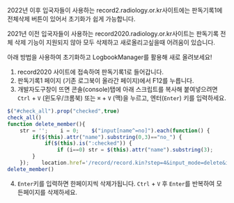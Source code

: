 2022년 이후 입국자들이 사용하는 record2.radiology.or.kr사이트에는 판독기록1에 전체삭제 버튼이 있어서 초기화가 쉽게 가능합니다.

2021년 이전 입국자들이 사용하는 record2020.radiology.or.kr사이트는 판독기록 전체 삭제 기능이 지원되지 않아 모두 삭제하고 새로올리고싶을때 어려움이 있습니다.

아래 방법을 사용하여 초기화하고 LogbookManager를 활용해 새로 올려보세요!

1. record2020 사이트에 접속하여 판독기록1로 들어갑니다.
2. 판독기록1 페이지 (기존 로그북이 올라간 페이지)에서 F12를 누릅니다.
3. 개발자도구창이 뜨면 콘솔(console)탭에 아래 스크립트를 복사해 붙여넣으려면 `Ctrl` + `V` (윈도우/크롬북) 또는 `⌘` + `V` (맥)을 누르고, 엔터(`Enter`) 키를 입력하세요.
```javascript
$("#check_all").prop("checked",true)
check_all()
function delete_member(){
    str = '';    i = 0;    $("input[name^=no]").each(function() {
        if($(this).attr("name").substring(0,3)=="no_") {
            if($(this).is(":checked")) {
                if (i==0) str = $(this).attr("name").substring(3);                else str += "," + $(this).attr("name").substring(3);                i++;            }
        }
    });    location.href='/record/record.kin?step=4&input_mode=delete&input_no='+str;}
delete_member()
```
4. `Enter`키를 입력하면 한페이지씩 삭제가됩니다. `Ctrl` + `V` 후 `Enter`를 반복하여 모든페이지를 삭제하세요.